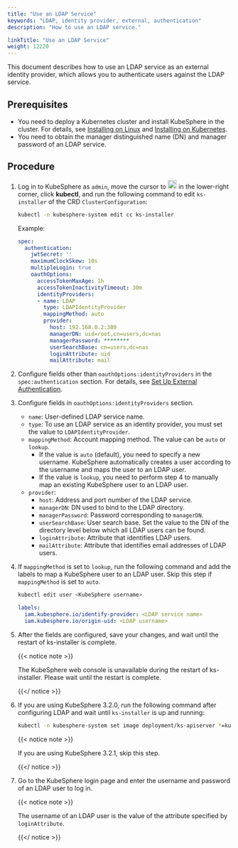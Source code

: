 ```yaml
---
title: "Use an LDAP Service"
keywords: "LDAP, identity provider, external, authentication"
description: "How to use an LDAP service."

linkTitle: "Use an LDAP Service"
weight: 12220
---
```


This document describes how to use an LDAP service as an external identity provider, which allows you to authenticate users against the LDAP service.

## Prerequisites

* You need to deploy a Kubernetes cluster and install KubeSphere in the cluster. For details, see [Installing on Linux](/docs/v3.3/installing-on-linux/) and [Installing on Kubernetes](/docs/v3.3/installing-on-kubernetes/).
* You need to obtain the manager distinguished name (DN) and manager password of an LDAP service.

## Procedure

1. Log in to KubeSphere as `admin`, move the cursor to <img src="/images/docs/v3.3/access-control-and-account-management/external-authentication/set-up-external-authentication/toolbox.png" width="20px" height="20px" alt="icon"> in the lower-right corner, click **kubectl**, and run the following command to edit `ks-installer` of the CRD `ClusterConfiguration`:

   ```bash
   kubectl -n kubesphere-system edit cc ks-installer
   ```

   Example:

   ```yaml
   spec:
     authentication:
       jwtSecret: ''
       maximumClockSkew: 10s
       multipleLogin: true
       oauthOptions:
         accessTokenMaxAge: 1h
         accessTokenInactivityTimeout: 30m
         identityProviders:
         - name: LDAP
           type: LDAPIdentityProvider
           mappingMethod: auto
           provider:
             host: 192.168.0.2:389
             managerDN: uid=root,cn=users,dc=nas
             managerPassword: ********
             userSearchBase: cn=users,dc=nas
             loginAttribute: uid
             mailAttribute: mail
   ```
   
2. Configure fields other than `oauthOptions:identityProviders` in the `spec:authentication` section. For details, see [Set Up External Authentication](../set-up-external-authentication/).

3. Configure fields in `oauthOptions:identityProviders` section.

   * `name`: User-defined LDAP service name.
   * `type`: To use an LDAP service as an identity provider, you must set the value to `LDAPIdentityProvider`.
   * `mappingMethod`: Account mapping method. The value can be `auto` or `lookup`.
     *  If the value is `auto` (default), you need to specify a new username. KubeSphere automatically creates a user according to the username and maps the user to an LDAP user.
     *  If the value is `lookup`, you need to perform step 4 to manually map an existing KubeSphere user to an LDAP user.
   * `provider`:
     * `host`: Address and port number of the LDAP service.
     * `managerDN`: DN used to bind to the LDAP directory.
     * `managerPassword`: Password corresponding to `managerDN`.
     * `userSearchBase`: User search base. Set the value to the DN of the directory level below which all LDAP users can be found.
     * `loginAttribute`: Attribute that identifies LDAP users.
     * `mailAttribute`: Attribute that identifies email addresses of LDAP users.
   
4. If `mappingMethod` is set to `lookup`, run the following command and add the labels to map a KubeSphere user to an LDAP user. Skip this step if `mappingMethod` is set to `auto`.

   ```bash
   kubectl edit user <KubeSphere username>
   ```

   ```yaml
   labels:
     iam.kubesphere.io/identify-provider: <LDAP service name>
     iam.kubesphere.io/origin-uid: <LDAP username>
   ```

5. After the fields are configured, save your changes, and wait until the restart of ks-installer is complete.

   {{< notice note >}}
   
   The KubeSphere web console is unavailable during the restart of ks-installer. Please wait until the restart is complete.
   
   {{</ notice >}}
   
6. If you are using KubeSphere 3.2.0, run the following command after configuring LDAP and wait until `ks-installer` is up and running:

   ```bash
   kubectl -n kubesphere-system set image deployment/ks-apiserver *=kubesphere/ks-apiserver:v3.2.1
   ```
   
   {{< notice note >}}
   
   If you are using KubeSphere 3.2.1, skip this step.
   
   {{</ notice >}}
   
7. Go to the KubeSphere login page and enter the username and password of an LDAP user to log in.

   {{< notice note >}}

   The username of an LDAP user is the value of the attribute specified by `loginAttribute`.

   {{</ notice >}}
